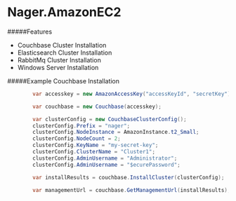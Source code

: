 Nager.AmazonEC2
==========

#####Features
* Couchbase Cluster Installation
* Elasticsearch Cluster Installation
* RabbitMq Cluster Installation
* Windows Server Installation


#####Example Couchbase Installation
```cs
		var accesskey = new AmazonAccessKey("accessKeyId", "secretKey");

		var couchbase = new Couchbase(accesskey);

		var clusterConfig = new CouchbaseClusterConfig();
		clusterConfig.Prefix = "nager";
		clusterConfig.NodeInstance = AmazonInstance.t2_Small;
		clusterConfig.NodeCount = 2;
		clusterConfig.KeyName = "my-secret-key";
		clusterConfig.ClusterName = "Cluster1";
		clusterConfig.AdminUsername = "Administrator";
		clusterConfig.AdminUsername = "$ecurePassword";

		var installResults = couchbase.InstallCluster(clusterConfig);

		var managementUrl = couchbase.GetManagementUrl(installResults);
```